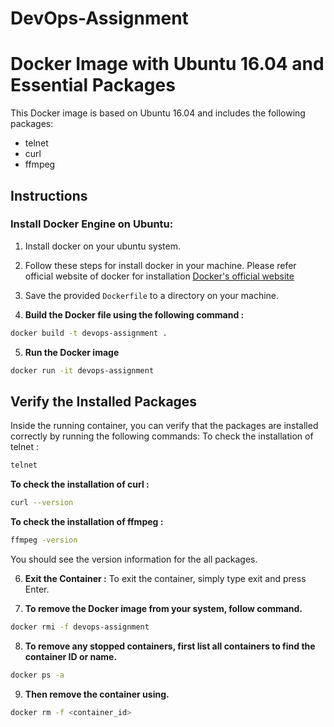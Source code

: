 # DevOps-Assignment
# Docker Image with Ubuntu 16.04 and Essential Packages

This Docker image is based on Ubuntu 16.04 and includes the following packages:
- telnet
- curl
- ffmpeg

## Instructions

### Install Docker Engine on Ubuntu:
1. Install docker on your ubuntu system.
2. Follow these steps for install docker in your machine. Please refer official website of docker for installation [Docker's official website](https://docs.docker.com/engine/install/ubuntu/)
3. Save the provided `Dockerfile` to a directory on your machine.

4. **Build the Docker file using the following command :**
```bash
docker build -t devops-assignment .
```
5. **Run the Docker image**
```bash
docker run -it devops-assignment
```

## Verify the Installed Packages
Inside the running container, you can verify that the packages are installed correctly by running the following commands:
To check the installation of telnet :
  ```bash 
  telnet
```

**To check the installation of curl :**
  ```bash
curl --version
```

**To check the installation of ffmpeg :**
```bash
ffmpeg -version
```
You should see the version information for the all packages.

6. **Exit the Container :**
To exit the container, simply type exit and press Enter.

7. **To remove the Docker image from your system, follow command.**
 ```bash
docker rmi -f devops-assignment
```
8. **To remove any stopped containers, first list all containers to find the container ID or name.**
 ```bash
docker ps -a
``` 

9. **Then remove the container using.**
```bash
docker rm -f <container_id>
```







